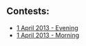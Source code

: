 ## Contests:
<ul>
<li>
<a href = "http://bgcoder.com/Contests/75/JavaScript-1-April-2013-Evening" target="_blank">1 April 2013 - Evening</a>
</li>
<li>
<a href = "http://bgcoder.com/Contests/74/JavaScript-1-April-2013-Morning" target="_blank">1 April 2013 - Morning</a>
</li>
